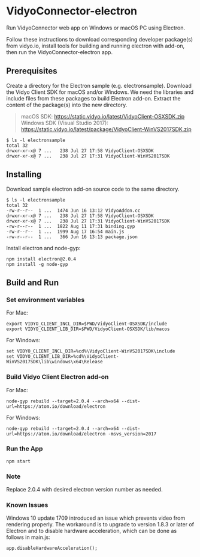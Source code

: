 # VidyoConnector-electron

Run VidyoConnector web app on Windows or macOS PC using Electron.

Follow these instructions to download corresponding developer package(s) from vidyo.io, install tools for building and running electron with add-on, then run the VidyoConnector-electron app.

## Prerequisites

Create a directory for the Electron sample (e.g. electronsample).
Download the Vidyo Client SDK for macOS and/or Windows.  We need the libraries and include files from these packages to build Electron add-on.
Extract the content of the package(s) into the new directory.
> macOS SDK: https://static.vidyo.io/latest/VidyoClient-OSXSDK.zip  
> Windows SDK (Visual Studio 2017): https://static.vidyo.io/latest/package/VidyoClient-WinVS2017SDK.zip  

```
$ ls -l electronsample
total 32
drwxr-xr-x@ 7 ...   238 Jul 27 17:58 VidyoClient-OSXSDK
drwxr-xr-x@ 7 ...   238 Jul 27 17:31 VidyoClient-WinVS2017SDK
```

## Installing

Download sample electron add-on source code to the same directory.

```
$ ls -l electronsample
total 32
-rw-r--r--  1 ...  1474 Jun 16 13:12 VidyoAddon.cc
drwxr-xr-x@ 7 ...   238 Jul 27 17:58 VidyoClient-OSXSDK
drwxr-xr-x@ 7 ...   238 Jul 27 17:31 VidyoClient-WinVS2017SDK
-rw-r--r--  1 ...  1822 Aug 11 17:31 binding.gyp
-rw-r--r--  1 ...  1999 Aug 17 16:54 main.js
-rw-r--r--  1 ...   366 Jun 16 13:13 package.json
```

Install electron and node-gyp:
```
npm install electron@2.0.4
npm install -g node-gyp
```

## Build and Run

### Set environment variables

For Mac:
```
export VIDYO_CLIENT_INCL_DIR=$PWD/VidyoClient-OSXSDK/include
export VIDYO_CLIENT_LIB_DIR=$PWD/VidyoClient-OSXSDK/lib/macos
```

For Windows:
```
set VIDYO_CLIENT_INCL_DIR=%cd%\VidyoClient-WinVS2017SDK\include
set VIDYO_CLIENT_LIB_DIR=%cd%\VidyoClient-WinVS2017SDK\lib\windows\x64\Release
```

### Build Vidyo Client Electron add-on

For Mac:
```
node-gyp rebuild --target=2.0.4 --arch=x64 --dist-url=https://atom.io/download/electron
```
For Windows:
```
node-gyp rebuild --target=2.0.4 --arch=x64 --dist-url=https://atom.io/download/electron -msvs_version=2017
```

### Run the App
```
npm start
```

### Note
Replace 2.0.4 with desired electron version number as needed.

### Known Issues
Windows 10 update 1709 introduced an issue which prevents video from rendering properly.
The workaround is to upgrade to version 1.8.3 or later of Electron and to disable hardware acceleration, which can be done as follows in main.js:
```
app.disableHardwareAcceleration();
```
